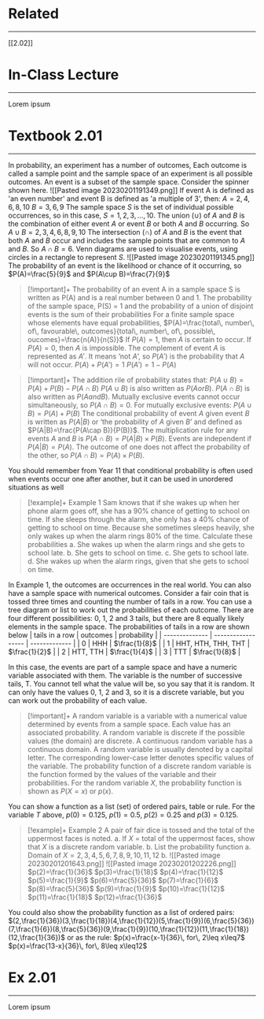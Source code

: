 # Related
---
[[2.02]]

# In-Class Lecture
---
Lorem ipsum

# Textbook 2.01
---
In probability, an experiment has a number of outcomes, Each outcome is called a sample point and the sample space of an experiment is all possible outcomes. An event is a subset of the sample space.
Consider the spinner shown here.
![[Pasted image 20230201191349.png]]
If event A is defined as 'an even number' and event B is defined as 'a multiple of 3', then:
$A={2,4,6,8,10}$
$B={3,6,9}$
The sample space $S$ is the set of individual possible occurrences, so in this case, $S={1,2,3,...,10}$.
The union ($\cup$) of $A$ and $B$ is the combination of either event $A$ or event $B$ or both $A$ and $B$
occurring. So $A\cup B={2,3,4,6,8,9,10}$
The intersection ($\cap$) of $A$ and $B$ is the event that both $A$ and $B$ occur and includes the sample points that are common to $A$ and $B$. So $A\cap B = {6}$.
Venn diagrams are used to visualise events, using circles in a rectangle to represent $S$.
![[Pasted image 20230201191345.png]]
The probability of an event is the likelihood or chance of it occurring, so $P(A)=\frac{5}{9}$ and $P(A\cup B)=\frac{7}{9}$
>[!important]+
>The probability of an event A in a sample space S is written as P(A) and is a real number between 0 and 1. The probability of the sample space, P(S) = 1 and the probability of a union of disjoint events is the sum of their probabilities
>For a finite sample space whose elements have equal probabilities,
>$P(A)=\frac{total\, number\, of\, favourable\, outcomes}{total\, number\, of\, possible\, oucomes}=\frac{n(A)}{n(S)}$
>If $P(A)=1$, then $A$ is certain to occur.
>If $P(A)=0$, then $A$ is impossible.
>The complement of event $A$ is represented as $A'$. It means ‘not $A$’, so $P(A')$ is the probability that $A$ will not occur.
>$P(A)+P(A')=1$
>$P(A')=1-P(A)$

>[!important]+
>The addition rile of probability states that:
>$P(A\cup B)=P(A)+P(B)-P(A\cap B)$
>$P(A\cup B)$ is also written as $P(A or B)$.
>$P(A\cap B)$ is also written as $P(A and B)$.
>Mutually exclusive events cannot occur simultaneously, so $P(A ∩ B) = 0$. For mutually exclusive events: $P(A ∪ B) = P(A) + P(B)$
>The conditional probability of event $A$ given event $B$ is written as $P(A|B)$ or ‘the probability of $A$ given $B$’ and defined as $P(A|B)=\frac{P(A\cap B)}{P(B)}$.
>The multiplication rule for any events $A$ and $B$ is $P(A\cap B)=P(A|B)\times P(B)$.
>Events are independent if $P(A|B) = P(A)$. The outcome of one does not affect the probability of the other, so $P(A ∩ B) = P(A) × P(B)$.

You should remember from Year 11 that conditional probability is often used when events occur one after another, but it can be used in unordered situations as well

>[!example]+ Example 1
>Sam knows that if she wakes up when her phone alarm goes off, she has a 90% chance of getting to school on time. If she sleeps through the alarm, she only has a 40% chance of getting to school on time. Because she sometimes sleeps heavily, she only wakes up when the alarm rings 80% of the time. Calculate these probabilities
>a. She wakes up when the alarm rings and she gets to school late.
>b. She gets to school on time.
>c. She gets to school late.
>d. She wakes up when the alarm rings, given that she gets to school on time.

In Example 1, the outcomes are occurrences in the real world. You can also have a sample space with numerical outcomes. Consider a fair coin that is tossed three times and counting the number of tails in a row. You can use a tree diagram or list to work out the probabilities of each outcome.
There are four different possibilities: 0, 1, 2 and 3 tails, but there are 8 equally likely elements in the sample space. The probabilities of tails in a row are shown below
| tails in a row | outcomes           | probability   |
| -------------- | ------------------ | ------------- |
| 0              | HHH                | $\frac{1}{8}$ |
| 1              | HHT, HTH, THH, THT | $\frac{1}{2}$ |
| 2              | HTT, TTH           | $\frac{1}{4}$ |
| 3              | TTT                | $\frac{1}{8}$              |

In this case, the events are part of a sample space and have a numeric variable associated with them. The variable is the number of successive tails, T. You cannot tell what the value will be, so you say that it is random. It can only have the values 0, 1, 2 and 3, so it is a discrete variable, but you can work out the probability of each value.
>[!important]+
>A random variable is a variable with a numerical value determined by events from a sample space. Each value has an associated probability. A random variable is discrete if the possible values (the domain) are discrete. A continuous random variable has a continuous domain.
>A random variable is usually denoted by a capital letter. The corresponding lower-case letter denotes specific values of the variable.
>The probability function of a discrete random variable is the function formed by the values of the variable and their probabilities. For the random variable $X$, the probability function is shown as $P(X = x)$ or $p(x)$.

You can show a function as a list (set) of ordered pairs, table or rule. For the variable $T$ above, $p(0) = 0.125$, $p(1) = 0.5$, $p(2) = 0.25$ and $p(3) = 0.125$.

>[!example]+ Example 2
>A pair of fair dice is tossed and the total of the uppermost faces is noted. 
>a. If $X$ = total of the uppermost faces, show that $X$ is a discrete random variable. 
>b. List the probability function
>a. Domain of $X={2,3,4,5,6,7,8,9,10,11,12}$
>b. ![[Pasted image 20230201201643.png]]
>![[Pasted image 20230201202226.png]]
>$p(2)=\frac{1}{36}$
>$p(3)=\frac{1}{18}$
>$p(4)=\frac{1}{12}$
>$p(5)=\frac{1}{9}$
>$p(6)=\frac{5}{36}$
>$p(7)=\frac{1}{6}$
>$p(8)=\frac{5}{36}$
>$p(9)=\frac{1}{9}$
>$p(10)=\frac{1}{12}$
>$p(11)=\frac{1}{18}$
>$p(12)=\frac{1}{36}$

You could also show the probability function as a list of ordered pairs:
$(2,\frac{1}{36})(3,\frac{1}{18})(4,\frac{1}{12})(5,\frac{1}{9})(6,\frac{5}{36})(7,\frac{1}{6})(8,\frac{5}{36})(9,\frac{1}{9})(10,\frac{1}{12})(11,\frac{1}{18})(12,\frac{1}{36})$
or as the rule:
$p(x)=\frac{x-1}{36}\, for\, 2\leq x\leq7$
$p(x)=\frac{13-x}{36}\, for\, 8\leq x\leq12$
# Ex 2.01
---
Lorem ipsum